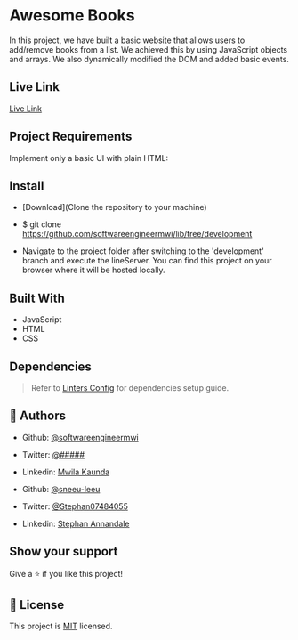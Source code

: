 # Awesome Books

In this project, we have built a basic website that allows users to add/remove books from a list. We achieved this by using JavaScript objects and arrays. We also dynamically modified the DOM and added basic events.

## Live Link

[Live Link](https://softwareengineermwi.github.io/lib/)

## Project Requirements

Implement only a basic UI with plain HTML:

## Install

- [Download](Clone the repository to your machine)

- $ git clone https://github.com/softwareengineermwi/lib/tree/development

- Navigate to the project folder after switching to the 'development' branch and execute the lineServer. You can find this project on your browser where it will be hosted locally.


## Built With

- JavaScript
- HTML
- CSS

## Dependencies

> Refer to [Linters Config](https://github.com/sneeu-leeu/linters-config) for dependencies setup guide.

## 👤 Authors

- Github: [@softwareengineermwi](https://github.com/softwareengineermwi)
- Twitter: [@#####](https://twitter.com/swengineermwi)
- Linkedin: [Mwila Kaunda](https://www.linkedin.com/in/mwila-kaunda-5479b2168)

- Github: [@sneeu-leeu](https://github.com/sneeu-leeu)
- Twitter: [@Stephan07484055](https://twitter.com/Stephan07484055)
- Linkedin: [Stephan Annandale](https://www.linkedin.com/in/stephan-annandale-a4b4931a9/)

## Show your support

Give a ⭐️ if you like this project!


## 📝 License

This project is [MIT](lic.url) licensed.
